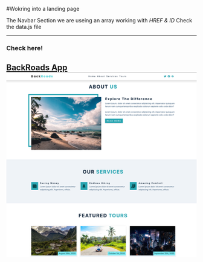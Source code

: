 #Wokring into a landing page

The Navbar Section we are useing an array working with *HREF & ID* 
Check the data.js file

---
### Check here!

[BackRoads App](https://github.com/Davidcastel26/PI-Pokemon-main)
<img alt="Page" src="./z-assets/BodyPage.png" >
---